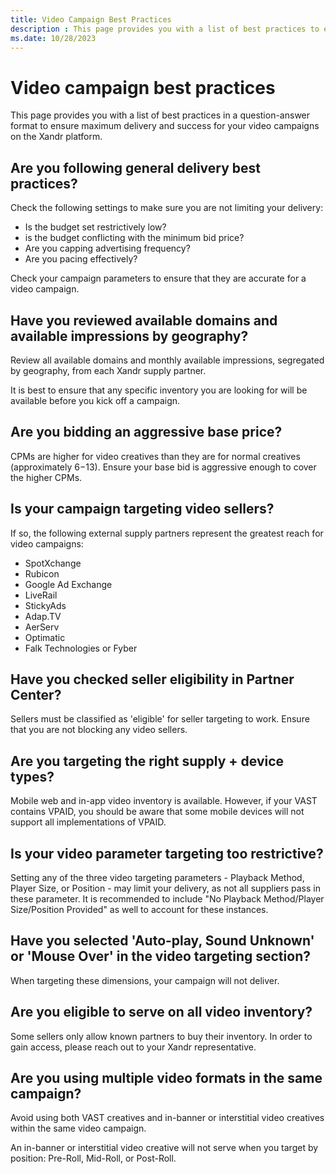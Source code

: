 ```yaml
---
title: Video Campaign Best Practices
description : This page provides you with a list of best practices to ensure maximum delivery and success for your video campaigns on the Xandr platform. 
ms.date: 10/28/2023
---
```



# Video campaign best practices

This page provides you with a list of best practices in a
question-answer format to ensure maximum delivery and success for your
video campaigns on the Xandr platform.

## Are you following general delivery best practices?

Check the following settings to make sure you are not limiting your
delivery:

- Is the budget set restrictively low?
- is the budget conflicting with the minimum bid price?
- Are you capping advertising frequency?
- Are you pacing effectively?

Check your campaign parameters to ensure that they are accurate for a
video campaign.

## Have you reviewed available domains and available impressions by geography?

Review all available domains and monthly available impressions,
segregated by geography, from each Xandr supply
partner.

It is best to ensure that any specific inventory you are looking for
will be available before you kick off a campaign.

## Are you bidding an aggressive base price?

CPMs are higher for video creatives than they are for normal creatives
(approximately $6-$13). Ensure your base bid is aggressive enough to
cover the higher CPMs.

##  Is your campaign targeting video sellers?

If so, the following external supply partners represent the greatest
reach for video campaigns:

- SpotXchange
- Rubicon
- Google Ad Exchange
- LiveRail
- StickyAds
- Adap.TV
- AerServ
- Optimatic
- Falk Technologies or Fyber

## Have you checked seller eligibility in Partner Center?

Sellers must be classified as 'eligible' for seller targeting to work.
Ensure that you are not blocking any video sellers.

## Are you targeting the right supply + device types?

Mobile web and in-app video inventory is available. However, if your
VAST contains VPAID, you should be aware that some mobile devices will
not support all implementations of VPAID.

## Is your video parameter targeting too restrictive?

Setting any of the three video targeting parameters - Playback Method,
Player Size, or Position - may limit your delivery, as not all suppliers
pass in these parameter. It is recommended to include "No Playback
Method/Player Size/Position Provided" as well to account for these
instances.

## Have you selected 'Auto-play, Sound Unknown' or 'Mouse Over' in the video targeting section?

When targeting these dimensions, your campaign will not deliver.

## Are you eligible to serve on all video inventory?

Some sellers only allow known partners to buy their inventory. In order
to gain access, please reach out to your Xandr
representative.

## Are you using multiple video formats in the same campaign?

Avoid using both VAST creatives and in-banner or interstitial video
creatives within the same video campaign.

An in-banner or interstitial video creative will not serve when you
target by position: Pre-Roll, Mid-Roll, or Post-Roll.
